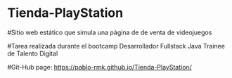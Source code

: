 # Tienda-PlayStation
#Sitio web estático que simula una página de de venta de videojuegos

#Tarea realizada durante el bootcamp Desarrollador Fullstack Java Trainee de Talento Digital

#Git-Hub page: https://pablo-rmk.github.io/Tienda-PlayStation/

